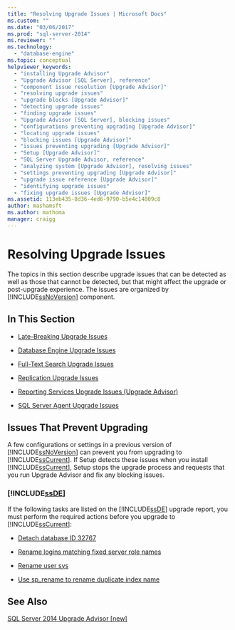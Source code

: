 ```yaml
---
title: "Resolving Upgrade Issues | Microsoft Docs"
ms.custom: ""
ms.date: "03/06/2017"
ms.prod: "sql-server-2014"
ms.reviewer: ""
ms.technology: 
  - "database-engine"
ms.topic: conceptual
helpviewer_keywords: 
  - "installing Upgrade Advisor"
  - "Upgrade Advisor [SQL Server], reference"
  - "component issue resolution [Upgrade Advisor]"
  - "resolving upgrade issues"
  - "upgrade blocks [Upgrade Advisor]"
  - "detecting upgrade issues"
  - "finding upgrade issues"
  - "Upgrade Advisor [SQL Server], blocking issues"
  - "configurations preventing upgrading [Upgrade Advisor]"
  - "locating upgrade issues"
  - "blocking issues [Upgrade Advisor]"
  - "issues preventing upgrading [Upgrade Advisor]"
  - "Setup [Upgrade Advisor]"
  - "SQL Server Upgrade Advisor, reference"
  - "analyzing system [Upgrade Advisor], resolving issues"
  - "settings preventing upgrading [Upgrade Advisor]"
  - "upgrade issue reference [Upgrade Advisor]"
  - "identifying upgrade issues"
  - "fixing upgrade issues [Upgrade Advisor]"
ms.assetid: 113eb435-8d36-4ed6-9790-b5e4c14809c8
author: mashamsft
ms.author: mathoma
manager: craigg
---
```

# Resolving Upgrade Issues
  The topics in this section describe upgrade issues that can be detected as well as those that cannot be detected, but that might affect the upgrade or post-upgrade experience. The issues are organized by [!INCLUDE[ssNoVersion](../../includes/ssnoversion-md.md)] component.  
  
## In This Section  
  
-   [Late-Breaking Upgrade Issues](../../../2014/sql-server/install/late-breaking-upgrade-issues.md)  
  
-   [Database Engine Upgrade Issues](../../../2014/sql-server/install/database-engine-upgrade-issues.md)  
  
-   [Full-Text Search Upgrade Issues](../../../2014/sql-server/install/full-text-search-upgrade-issues.md)  
  
-   [Replication Upgrade Issues](../../../2014/sql-server/install/replication-upgrade-issues.md)  
  
-   [Reporting Services Upgrade Issues &#40;Upgrade Advisor&#41;](../../../2014/sql-server/install/reporting-services-upgrade-issues-upgrade-advisor.md)  
  
-   [SQL Server Agent Upgrade Issues](../../../2014/sql-server/install/sql-server-agent-upgrade-issues.md)  
  
## Issues That Prevent Upgrading  
 A few configurations or settings in a previous version of [!INCLUDE[ssNoVersion](../../includes/ssnoversion-md.md)] can prevent you from upgrading to [!INCLUDE[ssCurrent](../../includes/sscurrent-md.md)]. If Setup detects these issues when you install [!INCLUDE[ssCurrent](../../includes/sscurrent-md.md)], Setup stops the upgrade process and requests that you run Upgrade Advisor and fix any blocking issues.  
  
### [!INCLUDE[ssDE](../../includes/ssde-md.md)]  
 If the following tasks are listed on the [!INCLUDE[ssDE](../../includes/ssde-md.md)] upgrade report, you must perform the required actions before you upgrade to [!INCLUDE[ssCurrent](../../includes/sscurrent-md.md)]:  
  
-   [Detach database ID 32767](../../../2014/sql-server/install/detach-database-id-32767.md)  
  
-   [Rename logins matching fixed server role names](../../../2014/sql-server/install/rename-logins-matching-fixed-server-role-names.md)  
  
-   [Rename user sys](../../../2014/sql-server/install/rename-user-sys.md)  
  
-   [Use sp_rename to rename duplicate index name](../../../2014/sql-server/install/use-sp-rename-to-rename-duplicate-index-name.md)  
  
## See Also  
 [SQL Server 2014 Upgrade Advisor &#91;new&#93;](/sql/2014/sql-server/install/sql-server-2014-upgrade-advisor)  
  
  

